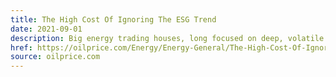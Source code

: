 ```yaml
---
title: The High Cost Of Ignoring The ESG Trend
date: 2021-09-01
description: Big energy trading houses, long focused on deep, volatile markets such as oil and natural gas, are now bulking up their carbon-trading operations as governments around the world push to expand the market for trading carbon emissions.
href: https://oilprice.com/Energy/Energy-General/The-High-Cost-Of-Ignoring-The-ESG-Trend.html
source: oilprice.com
---
```

